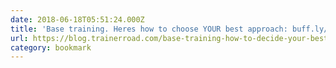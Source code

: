```yaml
---
date: 2018-06-18T05:51:24.000Z
title: 'Base training. Heres how to choose YOUR best approach: buff.ly/1mRB6lZ'
url: https://blog.trainerroad.com/base-training-how-to-decide-your-best-approach/
category: bookmark
---
```

